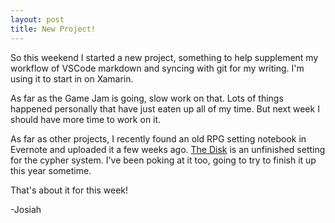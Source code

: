 ```yaml
---
layout: post
title: New Project!
---
```


So this weekend I started a new project, something to help supplement my workflow of VSCode markdown and syncing with git for my writing.  I'm using it to start in on Xamarin.  

As far as the Game Jam is going, slow work on that.  Lots of things happened personally that have just eaten up all of my time.  But next week I should have more time to work on it.

As far as other projects, I recently found an old RPG setting notebook in Evernote and uploaded it a few weeks ago.  [The Disk](https://github.com/herrozerro/The-Disk-Setting) is an unfinished setting for the cypher system.  I've been poking at it too, going to try to finish it up this year sometime.

That's about it for this week!

-Josiah